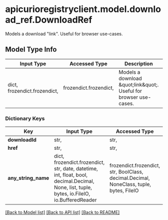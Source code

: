 # apicurioregistryclient.model.download_ref.DownloadRef

Models a download \"link\".  Useful for browser use-cases.

## Model Type Info
Input Type | Accessed Type | Description | Notes
------------ | ------------- | ------------- | -------------
dict, frozendict.frozendict,  | frozendict.frozendict,  | Models a download \&quot;link\&quot;.  Useful for browser use-cases. | 

### Dictionary Keys
Key | Input Type | Accessed Type | Description | Notes
------------ | ------------- | ------------- | ------------- | -------------
**downloadId** | str,  | str,  |  | 
**href** | str,  | str,  |  | [optional] 
**any_string_name** | dict, frozendict.frozendict, str, date, datetime, int, float, bool, decimal.Decimal, None, list, tuple, bytes, io.FileIO, io.BufferedReader | frozendict.frozendict, str, BoolClass, decimal.Decimal, NoneClass, tuple, bytes, FileIO | any string name can be used but the value must be the correct type | [optional]

[[Back to Model list]](../../README.md#documentation-for-models) [[Back to API list]](../../README.md#documentation-for-api-endpoints) [[Back to README]](../../README.md)


